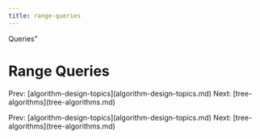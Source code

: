 ```yaml
---
title: range-queries
---
```


Queries\"

# Range Queries

Prev:
\[algorithm-design-topics](algorithm-design-topics.md)
Next: \[tree-algorithms](tree-algorithms.md)

Prev:
\[algorithm-design-topics](algorithm-design-topics.md)
Next: \[tree-algorithms](tree-algorithms.md)
